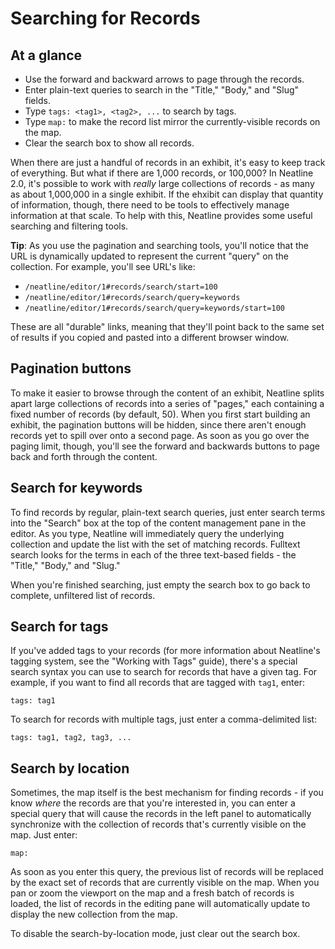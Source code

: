 # Searching for Records

## At a glance

  - Use the forward and backward arrows to page through the records.
  - Enter plain-text queries to search in the "Title," "Body," and "Slug" fields.
  - Type `tags: <tag1>, <tag2>, ...` to search by tags.
  - Type `map:` to make the record list mirror the currently-visible records on the map.
  - Clear the search box to show all records.

When there are just a handful of records in an exhibit, it's easy to keep track of everything. But what if there are 1,000 records, or 100,000? In Neatline 2.0, it's possible to work with _really_ large collections of records - as many as about 1,000,000 in a single exhibit. If the ehxibit can display that quantity of information, though, there need to be tools to effectively manage information at that scale. To help with this, Neatline provides some useful searching and filtering tools.

**Tip**: As you use the pagination and searching tools, you'll notice that the URL is dynamically updated to represent the current "query" on the collection. For example, you'll see URL's like:

  - `/neatline/editor/1#records/search/start=100`
  - `/neatline/editor/1#records/search/query=keywords`
  - `/neatline/editor/1#records/search/query=keywords/start=100`

These are all "durable" links, meaning that they'll point back to the same set of results if you copied and pasted into a different browser window.

## Pagination buttons

To make it easier to browse through the content of an exhibit, Neatline splits apart large collections of records into a series of "pages," each containing a fixed number of records (by default, 50). When you first start building an exhibit, the pagination buttons will be hidden, since there aren't enough records yet to spill over onto a second page. As soon as you go over the paging limit, though, you'll see the forward and backwards buttons to page back and forth through the content.

## Search for keywords

To find records by regular, plain-text search queries, just enter search terms into the "Search" box at the top of the content management pane in the editor. As you type, Neatline will immediately query the underlying collection and update the list with the set of matching records. Fulltext search looks for the terms in each of the three text-based fields - the "Title," "Body," and "Slug."

When you're finished searching, just empty the search box to go back to complete, unfiltered list of records.

## Search for tags

If you've added tags to your records (for more information about Neatline's tagging system, see the "Working with Tags" guide), there's a special search syntax you can use to search for records that have a given tag. For example, if you want to find all records that are tagged with `tag1`, enter:

`tags: tag1`

To search for records with multiple tags, just enter a comma-delimited list:

`tags: tag1, tag2, tag3, ...`

## Search by location

Sometimes, the map itself is the best mechanism for finding records - if you know _where_ the records are that you're interested in, you can enter a special query that will cause the records in the left panel to automatically synchronize with the collection of records that's currently visible on the map. Just enter:

`map:`

As soon as you enter this query, the previous list of records will be replaced by the exact set of records that are currently visible on the map. When you pan or zoom the viewport on the map and a fresh batch of records is loaded, the list of records in the editing pane will automatically update to display the new collection from the map.

To disable the search-by-location mode, just clear out the search box.
